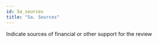```yaml
---
id: 5a_sources
title: "5a. Sources"
---
```

Indicate sources of financial or other support for the review